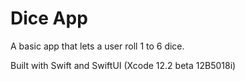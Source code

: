 # Dice App
A basic app that lets a user roll 1 to 6 dice.

Built with Swift and SwiftUI (Xcode 12.2 beta 12B5018i)
